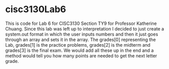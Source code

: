 # cisc3130Lab6
  This is code for Lab 6 for CISC3130 Section TY9 for Professor Katherine Chuang. Since this lab was left up to interpretation I decided to just create a system.out format in which the user inputs numbers and then it just goes through an array and sets it in the array. The grades[0] representing the Lab, grades[1] is the practice problems, grades[2] is the midterm and grades[3] is the final exam. We would add all these up in the end and a method would tell you how many points are needed to get the next letter grade.
